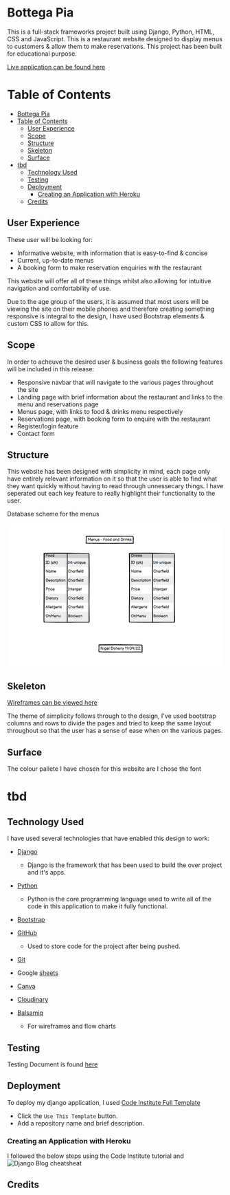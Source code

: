 # Bottega Pia
This is a full-stack frameworks project built using Django, Python, HTML, CSS and JavaScript. This is a restaurant website designed to display menus to customers & allow them to make reservations. This project has been built for educational purpose.

[Live application can be found here](https://bottegapia.herokuapp.com/)

# Table of Contents
- [Bottega Pia](#bottega-pia)
- [Table of Contents](#table-of-contents)
  - [User Experience](#user-experience)
  - [Scope](#scope)
  - [Structure](#structure)
  - [Skeleton](#skeleton)
  - [Surface](#surface)
- [tbd](#tbd)
  - [Technology Used](#technology-used)
  - [Testing](#testing)
  - [Deployment](#deployment)
    - [Creating an Application with Heroku](#creating-an-application-with-heroku)
  - [Credits](#credits)

## User Experience
These user will be looking for:
- Informative website, with information that is easy-to-find & concise
- Current, up-to-date menus
- A booking form to make reservation enquiries with the restaurant

This website will offer all of these things whilst also allowing for intuitive navigation and comfortability of use. 

Due to the age group of the users, it is assumed that most users will be viewing the site on their mobile phones and therefore creating something responsive is integral to the design, I have used Bootstrap elements & custom CSS to allow for this.

## Scope
In order to acheuve the desired user & business goals the following features will be included in this release:

- Responsive navbar that will navigate to the various pages throughout the site
- Landing page with brief information about the restaurant and links to the menu and reservations page
- Menus page, with links to food & drinks menu respectively
- Reservations page, with booking form to enquire with the restaurant
- Register/login feature
- Contact form

## Structure
This website has been designed with simplicity in mind, each page only have entirely relevant information on it so that the user is able to find what they want quickly without having to read through unnessecary things. I have seperated out each key feature to really highlight their functionality to the user.

Database scheme for the menus

![here](assets/documents/images/menu-scheme.png)

## Skeleton
[Wireframes can be viewed here](assets/documents/wireframes/WIREFRAMES.md)

The theme of simplicity follows through to the design, I've used bootstrap columns and rows to divide the pages and tried to keep the same layout throughout so that the user has a sense of ease when on the various pages. 

## Surface
The colour pallete I have chosen for this website are 
I chose the font
# tbd



## Technology Used
I have used several technologies that have enabled this design to work:
- [Django](https://www.djangoproject.com/)
    - Django is the framework that has been used to build the over project and it's apps.
- [Python](https://www.python.org/)
    - Python is the core programming language used to write all of the code in this application to make it fully functional.
- [Bootstrap](https://getbootstrap.com/docs/5.2/getting-started/introduction/)

- [GitHub](https://github.com/)
    - Used to store code for the project after being pushed.
- [Git](https://git-scm.com/)
- Google [sheets](https://www.google.com/sheets/about/)
- [Canva](https://www.canva.com/)
- [Cloudinary](https://cloudinary.com/)
- [Balsamiq](https://balsamiq.com/)
  - For wireframes and flow charts

## Testing
Testing Document is found [here](https://docs.google.com/spreadsheets/d/15nLGvvOe-gkxcLGmvUc7a_84_5jA6UGyUBGgMEQ42Fg/edit#gid=0)

## Deployment
To deploy my django application, I used [Code Institute Full Template](https://github.com/Code-Institute-Org/gitpod-full-template)
- Click the `Use This Template` button.
- Add a repository name and brief description. 

### Creating an Application with Heroku
I followed the below steps using the Code Institute tutorial and ![Django Blog cheatsheat](https://docs.google.com/document/d/1P5CWvS5cYalkQOLeQiijpSViDPogtKM7ZGyqK-yehhQ/edit)

## Credits